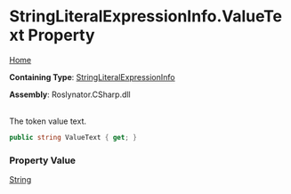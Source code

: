 # StringLiteralExpressionInfo\.ValueText Property

[Home](../../../../../README.md)

**Containing Type**: [StringLiteralExpressionInfo](../README.md)

**Assembly**: Roslynator\.CSharp\.dll

\
The token value text\.

```csharp
public string ValueText { get; }
```

### Property Value

[String](https://docs.microsoft.com/en-us/dotnet/api/system.string)

